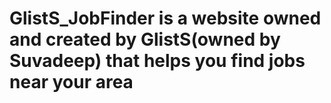 # GlistS_JobFinder is a website owned and created by GlistS(owned by Suvadeep) that helps you find jobs near your area
